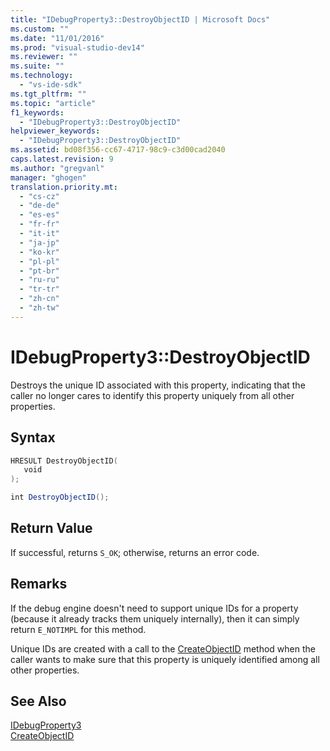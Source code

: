 ```yaml
---
title: "IDebugProperty3::DestroyObjectID | Microsoft Docs"
ms.custom: ""
ms.date: "11/01/2016"
ms.prod: "visual-studio-dev14"
ms.reviewer: ""
ms.suite: ""
ms.technology: 
  - "vs-ide-sdk"
ms.tgt_pltfrm: ""
ms.topic: "article"
f1_keywords: 
  - "IDebugProperty3::DestroyObjectID"
helpviewer_keywords: 
  - "IDebugProperty3::DestroyObjectID"
ms.assetid: bd08f356-cc67-4717-98c9-c3d00cad2040
caps.latest.revision: 9
ms.author: "gregvanl"
manager: "ghogen"
translation.priority.mt: 
  - "cs-cz"
  - "de-de"
  - "es-es"
  - "fr-fr"
  - "it-it"
  - "ja-jp"
  - "ko-kr"
  - "pl-pl"
  - "pt-br"
  - "ru-ru"
  - "tr-tr"
  - "zh-cn"
  - "zh-tw"
---
```

# IDebugProperty3::DestroyObjectID
Destroys the unique ID associated with this property, indicating that the caller no longer cares to identify this property uniquely from all other properties.  
  
## Syntax  
  
```cpp  
HRESULT DestroyObjectID(  
   void  
);  
```  
  
```c#  
int DestroyObjectID();  
```  
  
## Return Value  
 If successful, returns `S_OK`; otherwise, returns an error code.  
  
## Remarks  
 If the debug engine doesn't need to support unique IDs for a property (because it already tracks them uniquely internally), then it can simply return `E_NOTIMPL` for this method.  
  
 Unique IDs are created with a call to the [CreateObjectID](../../../extensibility/debugger/reference/idebugproperty3-createobjectid.md) method when the caller wants to make sure that this property is uniquely identified among all other properties.  
  
## See Also  
 [IDebugProperty3](../../../extensibility/debugger/reference/idebugproperty3.md)   
 [CreateObjectID](../../../extensibility/debugger/reference/idebugproperty3-createobjectid.md)